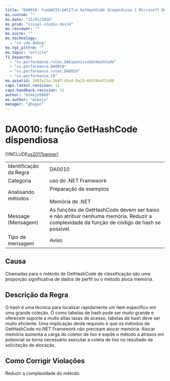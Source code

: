 ```yaml
---
title: "DA0010: fun&#231;&#227;o GetHashCode dispendiosa | Microsoft Docs"
ms.custom: ""
ms.date: "12/03/2016"
ms.prod: "visual-studio-dev14"
ms.reviewer: ""
ms.suite: ""
ms.technology: 
  - "vs-ide-debug"
ms.tgt_pltfrm: ""
ms.topic: "article"
f1_keywords: 
  - "vs.performance.rules.DAExpensiveGetHashCode"
  - "vs.performance.DA0010"
  - "vs.performance.rules.DA0010"
  - "vs.performance.10"
ms.assetid: 3987e21a-5b4f-45e4-8a33-6b3f0a472c08
caps.latest.revision: 11
caps.handback.revision: 11
author: "mikejo5000"
ms.author: "mikejo"
manager: "ghogen"
---
```

# DA0010: fun&#231;&#227;o GetHashCode dispendiosa
[!INCLUDE[vs2017banner](../code-quality/includes/vs2017banner.md)]

|||  
|-|-|  
|Identificação da Regra|DA0010|  
|Categoria|uso do .NET Framework|  
|Analisando métodos|Preparação de exemplos<br /><br /> Memória de .NET|  
|Message \(Mensagem\)|As funções de GetHashCode devem ser baixo e não atribuir nenhuma memória.  Reduzir a complexidade da função de código de hash se possível.|  
|Tipo de mensagem|Aviso|  
  
## Causa  
 Chamadas para o método de GetHashCode de classificação são uma proporção significativa de dados de perfil ou o método aloca memória.  
  
## Descrição da Regra  
 O hash é uma técnica para localizar rapidamente um item específico em uma grande coleção.  O como tabelas de hash pode ser muito grande e oferecem suporte a muito altas taxas de acesso, tabelas de hash deve ser muito eficiente.  Uma implicação deste requisito é que os métodos de GetHashCode no.NET Framework não precisam alocar memória.  Alocar memória aumenta a carga do coletor de lixo e expõe o método a atrasos em potencial se torna necessário executar a coleta de lixo no resultado da solicitação de alocação.  
  
## Como Corrigir Violações  
 Reduzir a complexidade do método.